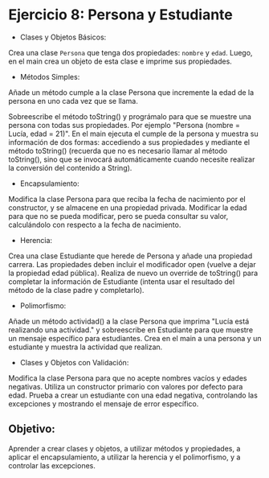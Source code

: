# Ejercicio 8: Persona y Estudiante

- Clases y Objetos Básicos:
  
Crea una clase ``Persona`` que tenga dos propiedades: ``nombre`` y ``edad``. Luego, en el main crea un objeto de esta clase e imprime sus propiedades.

- Métodos Simples:

Añade un método cumple a la clase Persona que incremente la edad de la persona en uno cada vez que se llama.

Sobreescribe el método toString() y prográmalo para que se muestre una persona con todas sus propiedades. Por ejemplo "Persona (nombre = Lucía, edad = 21)".
En el main ejecuta el cumple de la persona y muestra su información de dos formas: accediendo a sus propiedades y mediante el método toString() (recuerda que no es necesario llamar al método toString(), sino que se invocará automáticamente cuando necesite realizar la conversión del contenido a String).

- Encapsulamiento:

Modifica la clase Persona para que reciba la fecha de nacimiento por el constructor, y se almacene en una propiedad privada. Modificar la edad para que no se pueda modificar, pero se pueda consultar su valor, calculándolo con respecto a la fecha de nacimiento.

- Herencia:

Crea una clase Estudiante que herede de Persona y añade una propiedad carrera. Las propiedades deben incluir el modificador open (vuelve a dejar la propiedad edad pública).
Realiza de nuevo un override de toString() para completar la información de Estudiante (intenta usar el resultado del método de la clase padre y completarlo).

- Polimorfismo:

Añade un método actividad() a la clase Persona que imprima "Lucía está realizando una actividad." y sobreescribe en Estudiante para que muestre un mensaje específico para estudiantes.
Crea en el main a una persona y un estudiante y muestra la actividad que realizan.

- Clases y Objetos con Validación:

Modifica la clase Persona para que no acepte nombres vacíos y edades negativas. Utiliza un constructor primario con valores por defecto para edad.
Prueba a crear un estudiante con una edad negativa, controlando las excepciones y mostrando el mensaje de error específico.

## Objetivo: 
Aprender a crear clases y objetos, a utilizar métodos y propiedades, a aplicar el encapsulamiento, a utilizar la herencia y el polimorfismo, y a controlar las excepciones.
